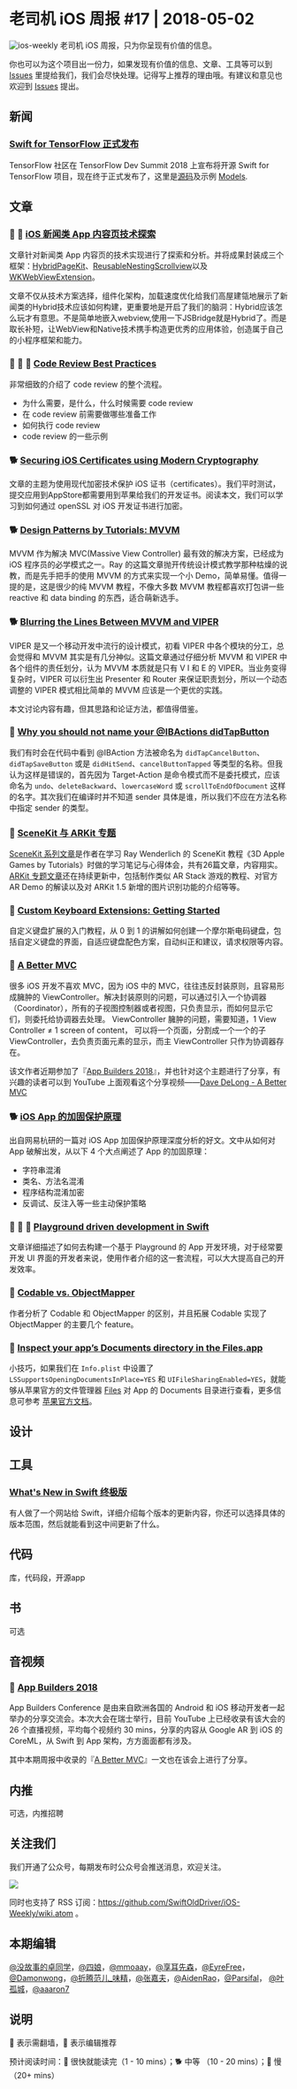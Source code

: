 # 老司机 iOS 周报 #17 | 2018-05-02

![ios-weekly](../assets/ios-weekly.png)
老司机 iOS 周报，只为你呈现有价值的信息。

你也可以为这个项目出一份力，如果发现有价值的信息、文章、工具等可以到 [Issues](https://github.com/SwiftOldDriver/iOS-Weekly/issues) 里提给我们，我们会尽快处理。记得写上推荐的理由哦。有建议和意见也欢迎到 [Issues](https://github.com/SwiftOldDriver/iOS-Weekly/issues) 提出。

## 新闻

### [Swift for TensorFlow 正式发布](https://github.com/tensorflow/swift)

TensorFlow 社区在 TensorFlow Dev Summit 2018 上宣布将开源 Swift for TensorFlow 项目，现在终于正式发布了，这里是[源码](https://github.com/google/swift/tree/tensorflow)及示例 [Models](https://github.com/tensorflow/swift-models).


## 文章

### 🐢 🌟 [iOS 新闻类 App 内容页技术探索](https://dequan1331.github.io)

文章针对新闻类 App 内容页的技术实现进行了探索和分析。并将成果封装成三个框架：[HybridPageKit](https://github.com/dequan1331/HybridPageKit)、[ReusableNestingScrollview](https://github.com/dequan1331/ReusableNestingScrollview)以及[WKWebViewExtension](https://github.com/dequan1331/WKWebViewExtension)。

文章不仅从技术方案选择，组件化架构，加载速度优化给我们高屋建瓴地展示了新闻类的Hybrid技术应该如何构建，更重要地是开启了我们的脑洞：Hybrid应该怎么玩才有意思。不是简单地嵌入webview,使用一下JSBridge就是Hybrid了。而是取长补短，让WebView和Native技术携手构造更优秀的应用体验，创造属于自己的小程序框架和能力。

### 🐢 🌟 🚧 [Code Review Best Practices](https://medium.com/@palantir/code-review-best-practices-19e02780015f)

非常细致的介绍了 code review 的整个流程。

- 为什么需要，是什么，什么时候需要 code review
- 在 code review 前需要做哪些准备工作
- 如何执行 code review
- code review 的一些示例

### 🐕 [Securing iOS Certificates using Modern Cryptography](https://medium.com/xcblog/secure-ios-certificates-using-modern-cryptography-3441bf8661a4)

文章的主题为使用现代加密技术保护 iOS 证书（certificates）。我们平时测试，提交应用到AppStore都需要用到苹果给我们的开发证书。阅读本文，我们可以学习到如何通过 openSSL 对 iOS 开发证书进行加密。

### 🐕 [Design Patterns by Tutorials: MVVM](https://www.raywenderlich.com/192471/design-patterns-by-tutorials-mvvm)

MVVM 作为解决 MVC(Massive View Controller) 最有效的解决方案，已经成为 iOS 程序员的必学模式之一。Ray 的这篇文章抛开传统设计模式教学那种枯燥的说教，而是先手把手的使用 MVVM 的方式来实现一个小 Demo，简单易懂。值得一提的是，这是很少的纯 MVVM 教程，不像大多数 MVVM 教程都喜欢打包讲一些 reactive 和 data binding 的东西，适合萌新选手。

### 🐕 [Blurring the Lines Between MVVM and VIPER](https://medium.com/developermind/blurring-the-lines-between-mvvm-and-viper-dcb3dc9815ac)

VIPER 是又一个移动开发中流行的设计模式，初看 VIPER 中各个模块的分工，总会觉得和 MVVM 其实是有几分神似。这篇文章通过仔细分析 MVVM 和 VIPER 中各个组件的责任划分，认为 MVVM 本质就是只有 V I 和 E 的 VIPER。当业务变得复杂时，VIPER 可以衍生出 Presenter 和 Router 来保证职责划分，所以一个动态调整的 VIPER 模式相比简单的 MVVM 应该是一个更优的实践。

本文讨论内容有趣，但其思路和论证方法，都值得借鉴。

### 🐎 [Why you should not name your @IBActions didTapButton](http://blog.cocoafrog.de/2018/04/12/How-to-name-IBActions.html)

我们有时会在代码中看到 @IBAction 方法被命名为 `didTapCancelButton`、`didTapSaveButton` 或是 `didHitSend`、`cancelButtonTapped` 等类型的名称。但我认为这样是错误的，首先因为 Target-Action 是命令模式而不是委托模式，应该命名为 `undo`、`deleteBackward`、`lowercaseWord` 或 `scrollToEndOfDocument` 这样的名字。其次我们在编译时并不知道 sender 具体是谁，所以我们不应在方法名称中指定 sender 的类型。

### 🐢 [SceneKit 与 ARKit 专题](https://juejin.im/post/5a322530f265da43062ac948)

[SceneKit 系列文章](https://juejin.im/post/5a322530f265da43062ac948)是作者在学习 Ray Wenderlich 的 SceneKit 教程《3D Apple Games by Tutorials》时做的学习笔记与心得体会，共有26篇文章，内容翔实。[ARKit 专题文章](https://juejin.im/post/5a976cb3f265da4e87010184)还在持续更新中，包括制作类似 AR Stack 游戏的教程、对官方 AR Demo 的解读以及对 ARKit 1.5 新增的图片识别功能的介绍等等。

### 🐎 [Custom Keyboard Extensions: Getting Started](https://www.raywenderlich.com/180180/keyboard-extensions)

自定义键盘扩展的入门教程，从 0 到 1 的讲解如何创建一个摩尔斯电码键盘，包括自定义键盘的界面，自适应键盘配色方案，自动纠正和建议，请求权限等内容。

### 🐢 [A Better MVC](https://davedelong.com/blog/2017/11/06/a-better-mvc-part-1-the-problems/)

很多 iOS 开发不喜欢 MVC，因为 iOS 中的 MVC，往往违反封装原则，且容易形成臃肿的 ViewController。解决封装原则的问题，可以通过引入一个协调器（Coordinator），所有的子视图控制器或者视图，只负责显示，而如何显示它们，则委托给协调器去处理。 ViewController 臃肿的问题，需要知道，1 View Controller ≠ 1 screen of content， 可以将一个页面，分割成一个一个的子 ViewController，去负责页面元素的显示，而主 ViewController 只作为协调器存在。

该文作者近期参加了『[App Builders 2018](#-app-builders-2018)』，并也针对这个主题进行了分享，有兴趣的读者可以到 YouTube 上面观看这个分享视频——[Dave DeLong - A Better MVC](https://www.youtube.com/watch?v=YWVzCd5FYbs&index=20&list=PLLcE3DL3f5BzR14FYTO9w0l5REVVSDNB4&t=0s)

### 🐕 [iOS App 的加固保护原理](http://www.cnblogs.com/163yun/p/8867975.html)

出自网易杭研的一篇对 iOS App 加固保护原理深度分析的好文。文中从如何对 App 破解出发，从以下 4 个大点阐述了 App 的加固原理：

- 字符串混淆
- 类名、方法名混淆
- 程序结构混淆加密
- 反调试、反注入等一些主动保护策略

### 🌟 🚧 🐢 [Playground driven development in Swift](https://medium.com/flawless-app-stories/playground-driven-development-in-swift-cf167489fe7b)

文章详细描述了如何去构建一个基于 Playground 的 App 开发环境，对于经常要开发 UI 界面的开发者来说，使用作者介绍的这一套流程，可以大大提高自己的开发效率。

### 🐎 [Codable vs. ObjectMapper](https://medium.com/bbc-design-engineering/codable-vs-objectmapper-af5fe8e8efd5)

作者分析了 Codable 和 ObjectMapper 的区别，并且拓展 Codable 实现了 ObjectMapper 的主要几个 feature。

### 🐎 [Inspect your app’s Documents directory in the Files.app](https://twitter.com/olebegemann/status/987346188591681536)

小技巧，如果我们在 `Info.plist` 中设置了 `LSSupportsOpeningDocumentsInPlace=YES` 和 `UIFileSharingEnabled=YES`，就能够从苹果官方的文件管理器 [Files](https://itunes.apple.com/cn/app/Files/id1232058109?mt=8) 对 App 的 Documents 目录进行查看，更多信息可参考 [苹果官方文档](https://developer.apple.com/library/content/documentation/General/Reference/InfoPlistKeyReference/Articles/LaunchServicesKeys.html#//apple_ref/doc/uid/TP40009250-SW13)。

## 设计

## 工具

### [What's New in Swift 终极版](https://www.whatsnewinswift.com)

有人做了一个网站给 Swift，详细介绍每个版本的更新内容，你还可以选择具体的版本范围，然后就能看到这中间更新了什么。

## 代码

库，代码段，开源app

## 书

可选

## 音视频

### 🚧 [App Builders 2018](https://www.youtube.com/playlist?list=PLLcE3DL3f5BzR14FYTO9w0l5REVVSDNB4)

App Builders Conference 是由来自欧洲各国的 Android 和 iOS 移动开发者一起举办的分享交流会。本次大会在瑞士举行，目前 YouTube 上已经收录有该大会的 26 个直播视频，平均每个视频约 30 mins，分享的内容从 Google AR 到 iOS 的 CoreML，从 Swift 到 App 架构，方方面面都有涉及。

其中本期周报中收录的『[A Better MVC](#-a-better-mvc)』一文也在该会上进行了分享。

## 内推

可选，内推招聘

## 关注我们

我们开通了公众号，每期发布时公众号会推送消息，欢迎关注。

![](https://github.com/SwiftOldDriver/iOS-Weekly/blob/master/assets/qrcode_for_wechat.jpg?raw=true)

同时也支持了 RSS 订阅：https://github.com/SwiftOldDriver/iOS-Weekly/wiki.atom 。

## 本期编辑

[@没故事的卓同学](https://weibo.com/1926303682/profile)，[@四娘](https://kemchenj.github.io)，[@mmoaay](https://weibo.com/u/1302422271)，[@享耳先森](https://github.com/iblacksun)，[@EyreFree](https://weibo.com/eyrefree777)，[@Damonwong](https://weibo.com/damonone)，[@折腾范儿_味精](http://weibo.com/agvicking)，[@张嘉夫](https://weibo.com/2949394297)，[@AidenRao](https://weibo.com/AidenRao)，[@Parsifal](https://weibo.com/parsifalchang)， [@叶孤城](https://weibo.com/u/1438670852)，[@aaaron7](https://weibo.com/aaaron7)

## 说明

🚧 表示需翻墙，🌟 表示编辑推荐

预计阅读时间：🐎 很快就能读完（1 - 10 mins）；🐕 中等 （10 - 20 mins）；🐢 慢（20+ mins）


